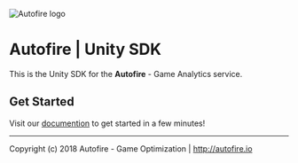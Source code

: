 ![Autofire logo](http://autofire.io/wp-content/themes/autofire/img/logo_ext.png)

# Autofire | Unity SDK

This is the Unity SDK for the **Autofire** - Game Analytics service.

## Get Started

Visit our [documention](https://autofire.io/documentation/sdk/unity.html) to get started in a few minutes!

---

Copyright (c) 2018 Autofire - Game Optimization | <http://autofire.io>
